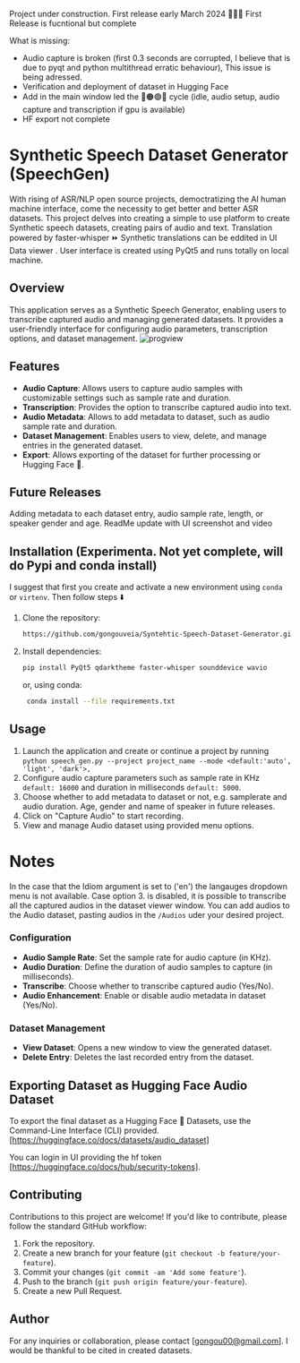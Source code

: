 Project under construction. First release early March 2024 🚧👷‍♂️
First Release is fucntional but complete

What is missing:
- Audio capture is broken (first 0.3 seconds are corrupted, I believe that is due to pyqt and python multithread erratic behaviour),
    This issue is being adressed.
- Verification and deployment of dataset in Hugging Face
- Add in the main window led the 🔴🟠🟢🔵 cycle (idle, audio setup, audio capture and transcription if gpu is available)
- HF export not complete 
# Synthetic Speech Dataset Generator (SpeechGen)

With rising of ASR/NLP open source projects, democtratizing the AI human machine interface, come the necessity to get better and better ASR datasets. This project delves into creating a simple to use platform to create Synthetic speech datasets, creating pairs of audio and text. Translation powered by faster-whisper ⏩ Synthetic translations can be eddited in UI Data viewer . 
User interface is created using PyQt5 and runs totally on local machine.


## Overview
This application serves as a Synthetic Speech Generator, enabling users to transcribe captured audio and managing generated datasets. It provides a user-friendly interface for configuring audio parameters, transcription options, and dataset management.
![progview](https://github.com/gongouveia/Synthetic-Speech-Dataset-Generator-Powered-by-Whisper-Train-Whisper/assets/68733294/eeda9460-029b-4a9a-bfa7-176086313f11)

## Features
- **Audio Capture**: Allows users to capture audio samples with customizable settings such as sample rate and duration.
- **Transcription**: Provides the option to transcribe captured audio into text.
- **Audio Metadata**: Allows to add metadata to dataset, such as audio sample rate and duration.
- **Dataset Management**: Enables users to view, delete, and manage entries in the generated dataset.
- **Export**: Allows exporting of the dataset for further processing or Hugging Face :hugs:.

## Future Releases
Adding metadata to each dataset entry, audio sample rate, length, or speaker gender and age.
ReadMe update with UI screenshot and video

## Installation  (Experimenta. Not yet complete, will do Pypi and conda install)
I suggest that first you create and activate a new environment using `conda` or `virtenv`. Then follow steps ⬇️
1. Clone the repository:
    ```bash
    https://github.com/gongouveia/Syntehtic-Speech-Dataset-Generator.git
    ```
2. Install dependencies:
    ```bash
    pip install PyQt5 qdarktheme faster-whisper sounddevice wavio
    ```
     or, using conda:
    ```bash
     conda install --file requirements.txt
     ```

## Usage
1. Launch the application and create or continue a project by running `python speech_gen.py --project project_name --mode <default:'auto', 'light', 'dark'>,  `
2. Configure audio capture parameters such as sample rate in KHz `default: 16000` and duration in milliseconds `default: 5000`.
3. Choose whether to add metadata to dataset or not, e.g. samplerate and audio duration. Age, gender and name of speaker in future releases.
5. Click on "Capture Audio" to start recording.
6. View and manage Audio dataset using provided menu options.
# Notes
In the case that the Idiom argument is set to ('en') the langauges dropdown menu is not available. 
Case option 3. is disabled, it is possible to transcribe all the captured audios in the dataset viewer window. You can add audios to the Audio dataset, pasting audios in the `/Audios` uder your desired project.

### Configuration
- **Audio Sample Rate**: Set the sample rate for audio capture (in KHz).
- **Audio Duration**: Define the duration of audio samples to capture (in milliseconds).
- **Transcribe**: Choose whether to transcribe captured audio (Yes/No).
- **Audio Enhancement**: Enable or disable audio metadata in dataset (Yes/No).

### Dataset Management
- **View Dataset**: Opens a new window to view the generated dataset.
- **Delete Entry**: Deletes the last recorded entry from the dataset.


## Exporting Dataset as Hugging Face Audio Dataset
To export the final dataset as a Hugging Face 🤗 Datasets, use the Command-Line Interface (CLI) provided.
[https://huggingface.co/docs/datasets/audio_dataset]

You can login in UI providing the  hf token [https://huggingface.co/docs/hub/security-tokens].
## Contributing
Contributions to this project are welcome! If you'd like to contribute, please follow the standard GitHub workflow:
1. Fork the repository.
2. Create a new branch for your feature (`git checkout -b feature/your-feature`).
3. Commit your changes (`git commit -am 'Add some feature'`).
4. Push to the branch (`git push origin feature/your-feature`).
5. Create a new Pull Request.

## Author

For any inquiries or collaboration, please contact [gongou00@gmail.com].
I would be thankful to be cited in created datasets.

